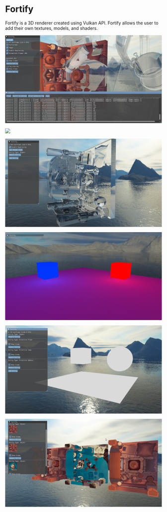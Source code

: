 # Fortify

Fortify is a 3D renderer created using Vulkan API. Fortify allows the user to add their own textures, models, and shaders.

![](https://github.com/Shivar-J/Fortify/blob/master/Demo/Fortify_BtF6s82R3y.png)

![](https://github.com/Shivar-J/Fortify/blob/master/Demo/Fortify_UpJy3FCivx.gif)

![](https://github.com/Shivar-J/Fortify/blob/master/Demo/Fortify_FIP2jh5CVN.png)

![](https://github.com/Shivar-J/Fortify/blob/master/Demo/Fortify_y3ZFekqkRY.png)

![](https://github.com/Shivar-J/Fortify/blob/master/Demo/Fortify_TjCCwvQY4S.png)

![](https://github.com/Shivar-J/Fortify/blob/master/Demo/Fortify_foF5tX9S9t.png)
